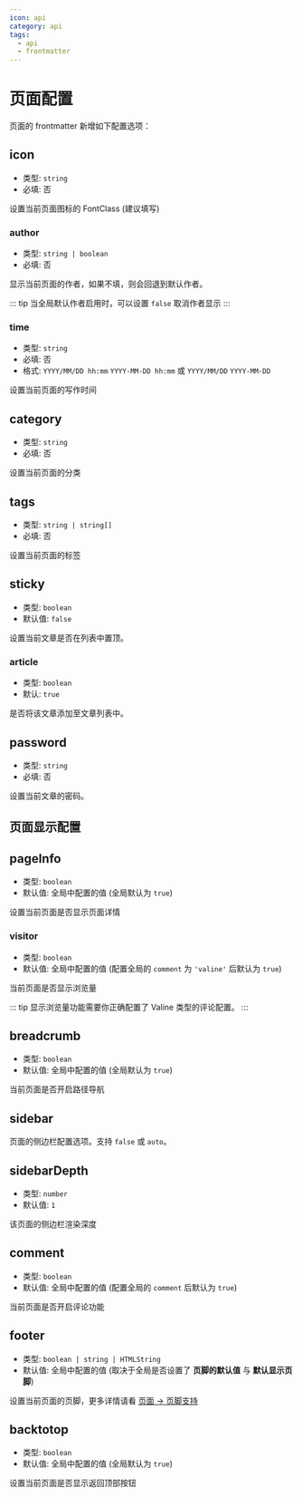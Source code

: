 ```yaml
---
icon: api
category: api
tags:
  - api
  - frontmatter
---
```


# 页面配置

页面的 frontmatter 新增如下配置选项：

## icon

- 类型: `string`
- 必填: 否

设置当前页面图标的 FontClass (建议填写)

### author

- 类型: `string | boolean`
- 必填: 否

显示当前页面的作者，如果不填，则会回退到默认作者。

::: tip
当全局默认作者启用时，可以设置 `false` 取消作者显示
:::

### time

- 类型: `string`
- 必填: 否
- 格式: `YYYY/MM/DD hh:mm` `YYYY-MM-DD hh:mm` 或 `YYYY/MM/DD` `YYYY-MM-DD`

设置当前页面的写作时间

## category

- 类型: `string`
- 必填: 否

设置当前页面的分类

## tags

- 类型: `string | string[]`
- 必填: 否

设置当前页面的标签

## sticky

- 类型: `boolean`
- 默认值: `false`

设置当前文章是否在列表中置顶。

### article

- 类型: `boolean`
- 默认: `true`

是否将该文章添加至文章列表中。

## password

- 类型: `string`
- 必填: 否

设置当前文章的密码。

## 页面显示配置

## pageInfo

- 类型: `boolean`
- 默认值: 全局中配置的值 (全局默认为 `true`)

设置当前页面是否显示页面详情

### visitor

- 类型: `boolean`
- 默认值: 全局中配置的值 (配置全局的 `comment` 为 `'valine'` 后默认为 `true`)

当前页面是否显示浏览量

::: tip
显示浏览量功能需要你正确配置了 Valine 类型的评论配置。
:::

## breadcrumb

- 类型: `boolean`
- 默认值: 全局中配置的值 (全局默认为 `true`)

当前页面是否开启路径导航

## sidebar

页面的侧边栏配置选项。支持 `false` 或 `auto`。

## sidebarDepth

- 类型: `number`
- 默认值: `1`

该页面的侧边栏渲染深度

## comment

- 类型: `boolean`
- 默认值: 全局中配置的值 (配置全局的 `comment` 后默认为 `true`)

当前页面是否开启评论功能

## footer

- 类型: `boolean | string | HTMLString`
- 默认值: 全局中配置的值 (取决于全局是否设置了 **页脚的默认值** 与 **默认显示页脚**)

设置当前页面的页脚，更多详情请看 [页面 → 页脚支持](../guide/layout/page.md#页脚支持)

## backtotop

- 类型: `boolean`
- 默认值: 全局中配置的值 (全局默认为 `true`)

设置当前页面是否显示返回顶部按钮
